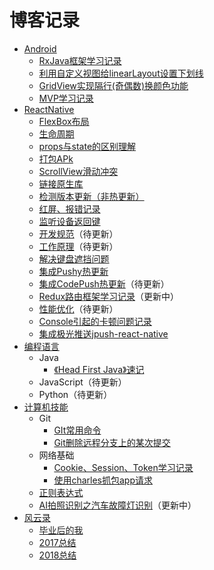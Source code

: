 # 博客记录

- [Android](https://lyichao.github.io/category/#/Android)
  - [RxJava框架学习记录](https://lyichao.github.io/android/2018/04/26/Android%E5%BC%80%E5%8F%91-RxJava%E6%A1%86%E6%9E%B6%E5%AD%A6%E4%B9%A0%E8%AE%B0%E5%BD%95/)
  - [利用自定义视图给linearLayout设置下划线](https://lyichao.github.io/android/2018/12/12/Android%E5%BC%80%E5%8F%91-%E5%88%A9%E7%94%A8%E8%87%AA%E5%AE%9A%E4%B9%89%E8%A7%86%E5%9B%BE%E7%BB%99linearLayout%E8%AE%BE%E7%BD%AE%E4%B8%8B%E5%88%92%E7%BA%BF/)
  - [GridView实现隔行(奇偶数)换颜色功能](https://lyichao.github.io/android/2018/12/12/Android%E5%BC%80%E5%8F%91-GridView%E5%AE%9E%E7%8E%B0%E9%9A%94%E8%A1%8C(%E5%A5%87%E5%81%B6%E6%95%B0)%E6%8D%A2%E9%A2%9C%E8%89%B2%E5%8A%9F%E8%83%BD/)
  - [MVP学习记录](https://lyichao.github.io/android/2019/01/21/Android%E5%BC%80%E5%8F%91-MVP%E6%A1%86%E6%9E%B6%E5%AD%A6%E4%B9%A0%E8%AE%B0%E5%BD%95/)
- [ReactNative](https://lyichao.github.io/category/#/ReactNative)
  - [FlexBox布局](https://lyichao.github.io/reactnative/2017/08/10/ReactNative%E5%BC%80%E5%8F%91-FlexBox%E5%B8%83%E5%B1%80/)
  - [生命周期](https://lyichao.github.io/reactnative/2017/08/10/ReactNative%E5%BC%80%E5%8F%91-%E7%94%9F%E5%91%BD%E5%91%A8%E6%9C%9F/)
  - [props与state的区别理解](https://lyichao.github.io/reactnative/2017/08/15/ReactNative%E5%BC%80%E5%8F%91-props%E4%B8%8Estate%E7%9A%84%E5%8C%BA%E5%88%AB%E7%90%86%E8%A7%A3/)
  - [打包APk](https://lyichao.github.io/reactnative/2017/08/20/ReactNative%E5%BC%80%E5%8F%91-%E6%89%93%E5%8C%85APk/)
  - [ScrollView滑动冲突](https://lyichao.github.io/reactnative/2017/08/22/ReactNative%E5%BC%80%E5%8F%91-ScrollView%E6%BB%91%E5%8A%A8%E5%86%B2%E7%AA%81/)
  - [链接原生库](https://lyichao.github.io/reactnative/2017/11/14/ReactNative%E5%BC%80%E5%8F%91-%E9%93%BE%E6%8E%A5%E5%8E%9F%E7%94%9F%E5%BA%93/)
  - [检测版本更新（非热更新）](https://lyichao.github.io/reactnative/2017/12/06/ReactNative%E5%BC%80%E5%8F%91-%E6%A3%80%E6%B5%8B%E7%89%88%E6%9C%AC%E6%9B%B4%E6%96%B0-%E9%9D%9E%E7%83%AD%E6%9B%B4%E6%96%B0/)
  - [红屏、报错记录](https://lyichao.github.io/reactnative/2017/12/07/ReactNative%E5%BC%80%E5%8F%91-%E7%BA%A2%E5%B1%8F-%E6%8A%A5%E9%94%99%E8%AE%B0%E5%BD%95/)
  - [监听设备返回键](https://lyichao.github.io/reactnative/2017/12/10/ReactNative%E5%BC%80%E5%8F%91-%E7%9B%91%E5%90%AC%E8%AE%BE%E5%A4%87%E8%BF%94%E5%9B%9E%E9%94%AE/)
  - [开发规范](https://lyichao.github.io/reactnative/2018/01/01/ReactNative%E5%BC%80%E5%8F%91-%E5%BC%80%E5%8F%91%E8%A7%84%E8%8C%83/)（待更新）
  - [工作原理](https://lyichao.github.io/reactnative/2018/01/05/ReactNative%E5%BC%80%E5%8F%91-%E5%B7%A5%E4%BD%9C%E5%8E%9F%E7%90%86/)（待更新）
  - [解决键盘遮挡问题](https://lyichao.github.io/reactnative/2018/02/07/ReactNative%E5%BC%80%E5%8F%91-%E8%A7%A3%E5%86%B3%E9%94%AE%E7%9B%98%E9%81%AE%E6%8C%A1%E9%97%AE%E9%A2%98/)
  - [集成Pushy热更新](https://lyichao.github.io/reactnative/2018/03/13/ReactNative%E5%BC%80%E5%8F%91-%E9%9B%86%E6%88%90Pushy%E7%83%AD%E6%9B%B4%E6%96%B0/)
  - [集成CodePush热更新](https://lyichao.github.io/reactnative/2018/03/15/ReactNative%E5%BC%80%E5%8F%91-%E9%9B%86%E6%88%90CodePush%E7%83%AD%E6%9B%B4%E6%96%B0/)（待更新）
  - [Redux路由框架学习记录](https://lyichao.github.io/reactnative/2018/05/07/ReactNative%E5%BC%80%E5%8F%91-Redux%E8%B7%AF%E7%94%B1%E6%A1%86%E6%9E%B6%E5%AD%A6%E4%B9%A0%E8%AE%B0%E5%BD%95/)（更新中）
  - [性能优化](https://lyichao.github.io/reactnative/2018/05/10/ReactNative%E5%BC%80%E5%8F%91-%E6%80%A7%E8%83%BD%E4%BC%98%E5%8C%96/)（待更新）
  - [Console引起的卡顿问题记录](https://lyichao.github.io/reactnative/2018/12/03/ReactNative%E5%BC%80%E5%8F%91-Console%E5%BC%95%E8%B5%B7%E7%9A%84%E5%8D%A1%E9%A1%BF%E9%97%AE%E9%A2%98%E8%AE%B0%E5%BD%95/)
  - [集成极光推送jpush-react-native](https://lyichao.github.io/reactnative/2018/12/07/ReactNative%E5%BC%80%E5%8F%91-%E9%9B%86%E6%88%90%E6%9E%81%E5%85%89%E6%8E%A8%E9%80%81jpush-react-native/)
- [编程语言](https://lyichao.github.io/category/#/%E7%BC%96%E7%A8%8B%E8%AF%AD%E8%A8%80)
  - Java
    - [《Head First Java》速记](https://lyichao.github.io/%E7%BC%96%E7%A8%8B%E8%AF%AD%E8%A8%80/2017/10/14/Java%E5%AD%A6%E4%B9%A0-Head-First-Java-%E9%80%9F%E8%AE%B0/)
  - JavaScript（待更新）
  - Python（待更新）
- [计算机技能](https://lyichao.github.io/category/#/%E8%AE%A1%E7%AE%97%E6%9C%BA%E6%8A%80%E8%83%BD)
  - Git
    - [GIt常用命令](https://lyichao.github.io/%E8%AE%A1%E7%AE%97%E6%9C%BA%E6%8A%80%E8%83%BD/2017/11/11/GIt%E5%B8%B8%E7%94%A8%E5%91%BD%E4%BB%A4/)
    - [Git删除远程分支上的某次提交](https://lyichao.github.io/%E8%AE%A1%E7%AE%97%E6%9C%BA%E6%8A%80%E8%83%BD/2019/01/16/Git%E5%88%A0%E9%99%A4%E8%BF%9C%E7%A8%8B%E5%88%86%E6%94%AF%E4%B8%8A%E7%9A%84%E6%9F%90%E6%AC%A1%E6%8F%90%E4%BA%A4/)
  - 网络基础
    - [Cookie、Session、Token学习记录](https://lyichao.github.io/%E8%AE%A1%E7%AE%97%E6%9C%BA%E6%8A%80%E8%83%BD/2018/01/12/Cookie-Session-Token%E5%AD%A6%E4%B9%A0%E8%AE%B0%E5%BD%95/)
    - [使用charles抓包app请求](https://lyichao.github.io/%E8%AE%A1%E7%AE%97%E6%9C%BA%E6%8A%80%E8%83%BD/2018/12/05/%E4%BD%BF%E7%94%A8charles%E6%8A%93%E5%8C%85app%E8%AF%B7%E6%B1%82/)
  - [正则表达式](https://lyichao.github.io/%E8%AE%A1%E7%AE%97%E6%9C%BA%E6%8A%80%E8%83%BD/2018/10/05/%E6%AD%A3%E5%88%99%E8%A1%A8%E8%BE%BE%E5%BC%8F/)
  - [AI拍照识别之汽车故障灯识别](https://lyichao.github.io/%E8%AE%A1%E7%AE%97%E6%9C%BA%E6%8A%80%E8%83%BD/2019/02/02/AI%E6%8B%8D%E7%85%A7%E8%AF%86%E5%88%AB%E4%B9%8B%E6%B1%BD%E8%BD%A6%E6%95%85%E9%9A%9C%E7%81%AF%E8%AF%86%E5%88%AB/)（更新中）
- [风云录](https://lyichao.github.io/category/#/%E9%A3%8E%E4%BA%91%E5%BD%95)
  - [毕业后的我](https://lyichao.github.io/%E9%A3%8E%E4%BA%91%E5%BD%95/2017/09/28/%E6%AF%95%E4%B8%9A%E5%90%8E%E7%9A%84%E6%88%91/)
  - [2017总结](https://lyichao.github.io/%E9%A3%8E%E4%BA%91%E5%BD%95/2018/01/25/2017%E6%80%BB%E7%BB%93/)
  - [2018总结](https://lyichao.github.io/%E9%A3%8E%E4%BA%91%E5%BD%95/2019/01/21/2018%E6%80%BB%E7%BB%93/)
